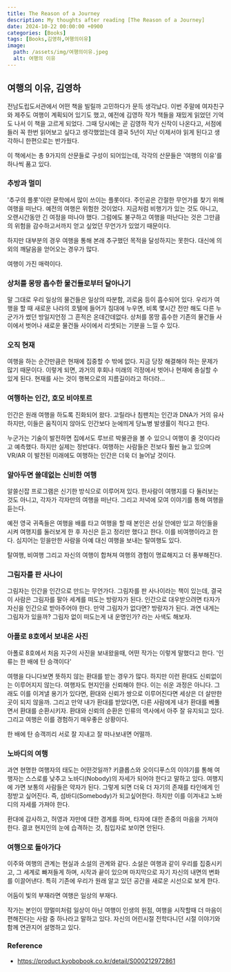 ```yaml
---
title: The Reason of a Journey
description: My thoughts after reading [The Reason of a Journey]
date: 2024-10-22 00:00:00 +0900
categories: [Books]
tags: [Books,김영하,여행의이유]
image:
  path: /assets/img/여행의이유.jpeg
  alt: 여행의 이유
---
```


## 여행의 이유, 김영하

전남도립도서관에서 어떤 책을 빌릴까 고민하다가 문득 생각났다. 
이번 주말에 여자친구와 제주도 여행이 계획되어 있기도 했고, 예전에 김영하 작가 책들을 재밌게 읽었던 기억도 나서 이 책을 고르게 되었다. 그때 당시에는 곧 김영하 작가 신작이 나온다고, 서점에 들러 꼭 한번 읽어보고 싶다고 생각했었는데 결국 5년이 지난 이제서야 읽게 된다고 생각하니 한편으로는 반가웠다. 

이 책에서는 총 9가지의 산문들로 구성이 되어있는데, 각각의 산문들은 '여행의 이유'를 하나씩 품고 있다. 

### 추방과 멀미

'추구의 플롯'이란 문학에서 많이 쓰이는 플롯이다. 
주인공은 간절한 무언가를 찾기 위해 여행을 떠난다. 예전의 여행은 위험한 것이었다. 지금처럼 비행기가 있는 것도 아니고, 오랜시간동안 긴 여정을 떠나야 했다. 그럼에도 불구하고 여행을 떠난다는 것은 그만큼의 위험을 감수하고서까지 얻고 싶었던 무언가가 있었기 때문이다. 

하지만 대부분의 경우 여행을 통해 본래 추구했던 목적을 달성하지는 못한다. 대신에 의외의 깨달음을 얻어오는 경우가 많다.

여행이 가진 매력이다.

### 상처를 몽땅 흡수한 물건들로부터 달아나기

말 그대로 우리 일상의 물건들은 일상의 따분함, 괴로움 등이 흡수되어 있다. 우리가 여행을 할 때 새로운 나라의 호텔에 들어가 침대에 누우면, 비록 몇시간 전만 해도 다른 누군가가 썼던 방일지언정 그 흔적은 온데간데없다. 
상처를 몽땅 흡수한 기존의 물건들 사이에서 벗어나 새로운 물건들 사이에서 리셋되는 기분을 느낄 수 있다. 

### 오직 현재

여행을 하는 순간만큼은 현재에 집중할 수 밖에 없다. 지금 당장 해결해야 하는 문제가 많기 때문이다. 이렇게 되면, 과거의 후회나 미래의 걱정에서 벗어나 현재에 충실할 수 있게 된다. 현재를 사는 것이 행복으로의 지름길이라고 하더라...

### 여행하는 인간, 호모 비야토르

인간은 원래 여행을 하도록 진화되어 왔다. 고릴라나 침팬치는 인간과 DNA가 거의 유사하지만, 이들은 움직이지 않아도 인간보다 눈에띄게 당뇨병 발생률이 적다고 한다. 

누군가는 기술이 발전하면 집에서도 루브르 박물관을 볼 수 있으니 여행이 줄 것이다라고 예측했다. 하지만 실제는 정반대다. 여행하는 사람들은 전보다 훨씬 늘고 있으며 VR/AR 이 발전된 미래에도 여행하는 인간은 더욱 더 늘어날 것이다. 

### 알아두면 쓸데없는 신비한 여행

알쓸신잡 프로그램은 신기한 방식으로 이루어져 있다. 한사람이 여행지를 다 둘러보는 것도 아니고, 각자가 각자만의 여행을 떠난다. 그리고 저녁에 모여 이야기를 통해 여행을 듣는다. 

예전 영국 귀족들은 여행을 배를 타고 여행을 할 때 본인은 선실 안에만 있고 하인들을 시켜 여행지를 둘러보게 한 후 자신은 듣고 정리만 했다고 한다. 이를 비여행이라고 한다. 심지어는 믿을만한 사람을 아예 대신 여행을 보내는 탈여행도 있다. 

탈여행, 비여행 그리고 자신의 여행이 합쳐져 여행의 경험이 명료해지고 더 풍부해진다. 

### 그림자를 판 사나이

그림자는 인간을 인간으로 만드는 무언가다. 그림자를 판 사나이라는 책이 있는데, 결국 이 사람은 그림자를 팔아 세계를 떠도는 방랑자가 된다. 인간으로 대우받으려면 타자가 자신을 인간으로 받아주어야 한다. 만약 그림자가 없다면? 방랑자가 된다. 
과연 내게는 그림자가 있을까? 그림자 없이 떠도는게 내 운명인가? 라는 사색도 해보자.

### 아폴로 8호에서 보내온 사진

아폴로 8호에서 처음 지구의 사진을 보내왔을때, 어떤 작가는 이렇게 말했다고 한다. '인류는 한 배에 탄 승객이다'

여행을 다니다보면 뜻하지 않는 환대를 받는 경우가 많다. 하지만 이런 환대도 신뢰없이는 이루어지지 않는다. 여행자도 현지인을 신뢰해야 한다. 이는 쉬운 과정은 아니다. 그래도 이를 이겨낼 용기가 있다면, 환대와 신뢰가 쌍으로 이루어진다면 세상은 더 살만한 곳이 되지 않을까. 그리고 만약 내가 환대를 받았다면, 다른 사람에게 내가 환대를 베풀면서 환대를 순환시키자. 
환대와 신뢰의 순환은 인류의 역사에서 아주 잘 유지되고 있다. 그리고 여행은 이를 경험하기 매우좋은 상황이다. 

한 배에 탄 승객끼리 서로 잘 지내고 잘 떠나보내면 어떨까. 

### 노바디의 여행

과연 현명한 여행자의 태도는 어떤것일까?
키클롭스와 오이디푸스의 이야기를 통해 여행자는 스스로를 낮추고 노바디(Nobody)의 자세가 되어야 한다고 말하고 있다. 
여행지에 가면 보통의 사람들은 약자가 된다. 그렇게 되면 더욱 더 자기의 존재를 타인에게 인정받고 싶어진다. 즉, 섬바디(Somebody)가 되고싶어한다. 하지만 이를 이겨내고 노바디의 자세를 가져야 한다. 

환대에 감사하고, 허영과 자만에 대한 경계를 하며, 타자에 대한 존중의 마음을 가져야 한다. 결코 현지인의 눈에 습격하는 것, 침입자로 보이면 안된다. 

### 여행으로 돌아가다

이주와 여행의 관계는 현실과 소설의 관계와 같다.
소설은 여행과 같이 우리를 집중시키고, 그 세계로 빠져들게 하며, 시작과 끝이 있으며 마지막으로 자기 자신의 내면의 변화를 이끌어낸다. 특히 기존에 우리가 원래 알고 있던 공간을 새로운 시선으로 보게 한다. 

어둠이 빛의 부재라면 여행은 일상의 부재다. 

작가는 본인이 땅멀미처럼 일상이 아닌 여행이 인생의 원점, 여행을 시작할때 더 마음이 편해진다는 사람 중 하나라고 말하고 있다. 자신의 어린시절 전학다니던 시절 이야기와 함께 연관지어 설명하고 있다. 

### Reference
- https://product.kyobobook.co.kr/detail/S000212972861